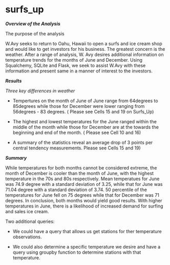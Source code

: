 # surfs_up

***Overview of the Analysis***

The purpose of the analysis

W.Avy seeks to return to Oahu, Hawaii to open a surfs and ice cream shop and would like to get investors for his business. The greatest concern is the weather. After a range of analysis, W. Avy desires additional information on temperature trends for the months of June and December. Using Squalchemy, SQLite and Flask, we seek to assist W.Avy with these information and present same in a manner of interest to the investors.

***Results***

*Three key differences in weather*

* Tempertures on the month of June  of June range from 64degrees to 85degrees while those for December were lower ranging from 56degrees - 83 degrees. ( Please see Cells 15 and 19 on Surfs_Up)

* The highest and lowest temperatures for the June ranged within the middle of the month while those for December are at the towards the beginning and end of the month. ( Please see Cell 10 and 16)

* A summary of the statistics reveal an average drop of 3 points per central tendency measurements. Please see Cells 15 and 19)

***Summary***

While temperatures for both months cannot be considered extreme, the month of December is cooler than the month of June, with the highest temperature in the 70s and 80s respectively. Mean temperatues for June was 74.9 degree with a standard deviation of 3.25, while that for June was 71.04 degree with a standard deviation of 3.74. 50 percentile of the temperatures for June fell on 75 degrees while that for December was 71 degrees.
In conclusion, both months would yield good results. With higher temperatures in June, there is a likelihood of increased demand for surfing and sales ice cream.

Two additional queries:

* We could have a query that allows us get stations for ther temperature observations.

* We could also determine a specific temperature we desire and have a query using groupby function to determine stations with that temperature.

